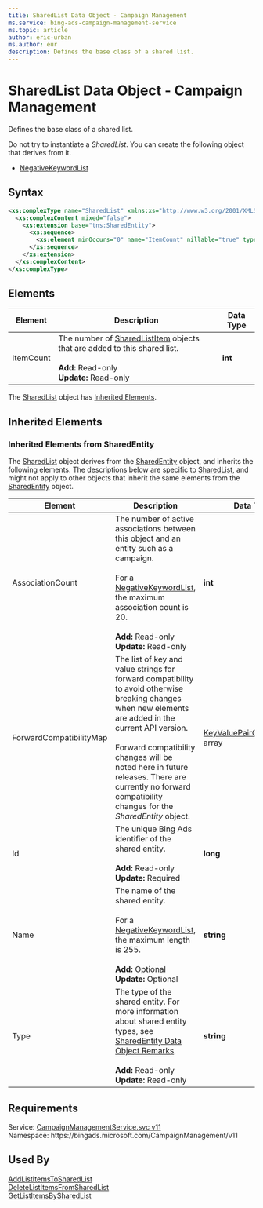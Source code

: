 ```yaml
---
title: SharedList Data Object - Campaign Management
ms.service: bing-ads-campaign-management-service
ms.topic: article
author: eric-urban
ms.author: eur
description: Defines the base class of a shared list.
---
```

# SharedList Data Object - Campaign Management
Defines the base class of a shared list.

Do not try to instantiate a *SharedList*. You can create the following object that derives from it.
-   [NegativeKeywordList](negativekeywordlist.md)

## Syntax
```xml
<xs:complexType name="SharedList" xmlns:xs="http://www.w3.org/2001/XMLSchema">
  <xs:complexContent mixed="false">
    <xs:extension base="tns:SharedEntity">
      <xs:sequence>
        <xs:element minOccurs="0" name="ItemCount" nillable="true" type="xs:int" />
      </xs:sequence>
    </xs:extension>
  </xs:complexContent>
</xs:complexType>
```

## <a name="elements"></a>Elements

|Element|Description|Data Type|
|-----------|---------------|-------------|
|<a name="itemcount"></a>ItemCount|The number of [SharedListItem](sharedlistitem.md) objects that are added to this shared list.<br /><br />**Add:** Read-only<br />**Update:** Read-only|**int**|

The [SharedList](sharedlist.md) object has [Inherited Elements](#inheritedelements).

## <a name="inheritedelements"></a>Inherited Elements

### <a name="inheritedelementssharedentity"></a>Inherited Elements from SharedEntity
The [SharedList](sharedlist.md) object derives from the [SharedEntity](sharedentity.md) object, and inherits the following elements. The descriptions below are specific to [SharedList](sharedlist.md), and might not apply to other objects that inherit the same elements from the [SharedEntity](sharedentity.md) object.  

|Element|Description|Data Type|
|-----------|---------------|-------------|
|<a name="associationcount"></a>AssociationCount|The number of active associations between this object and an entity such as a campaign.<br /><br />For a [NegativeKeywordList](negativekeywordlist.md), the maximum association count is 20.<br /><br />**Add:** Read-only<br />**Update:** Read-only|**int**|
|<a name="forwardcompatibilitymap"></a>ForwardCompatibilityMap|The list of key and value strings for forward compatibility to avoid otherwise breaking changes when new elements are added in the current API version.<br /><br /> Forward compatibility changes will be noted here in future releases. There are currently no forward compatibility changes for the *SharedEntity* object.|[KeyValuePairOfstringstring](keyvaluepairofstringstring.md) array|
|<a name="id"></a>Id|The unique Bing Ads identifier of the shared entity.<br /><br />**Add:** Read-only<br />**Update:** Required|**long**|
|<a name="name"></a>Name|The name of the shared entity.<br /><br />For a [NegativeKeywordList](negativekeywordlist.md), the maximum length is 255.<br /><br />**Add:** Optional<br />**Update:** Optional|**string**|
|<a name="type"></a>Type|The type of the shared entity. For more information about shared entity types, see [SharedEntity Data Object Remarks](sharedentity.md#remarks).<br /><br />**Add:** Read-only<br />**Update:** Read-only|**string**|

## Requirements
Service: [CampaignManagementService.svc v11](https://campaign.api.bingads.microsoft.com/Api/Advertiser/CampaignManagement/v11/CampaignManagementService.svc)  
Namespace: https\://bingads.microsoft.com/CampaignManagement/v11  

## Used By
[AddListItemsToSharedList](addlistitemstosharedlist.md)  
[DeleteListItemsFromSharedList](deletelistitemsfromsharedlist.md)  
[GetListItemsBySharedList](getlistitemsbysharedlist.md)  
